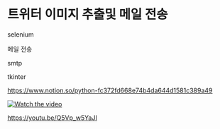 # 트위터 이미지 추출및 메일 전송

selenium

메일 전송

smtp

tkinter


https://www.notion.so/python-fc372fd668e74b4da644d1581c389a49

[![Watch the video](https://i.imgur.com/vKb2F1B.png)](https://youtu.be/vt5fpE0bzSY)

https://youtu.be/Q5Vp_w5YaJI
